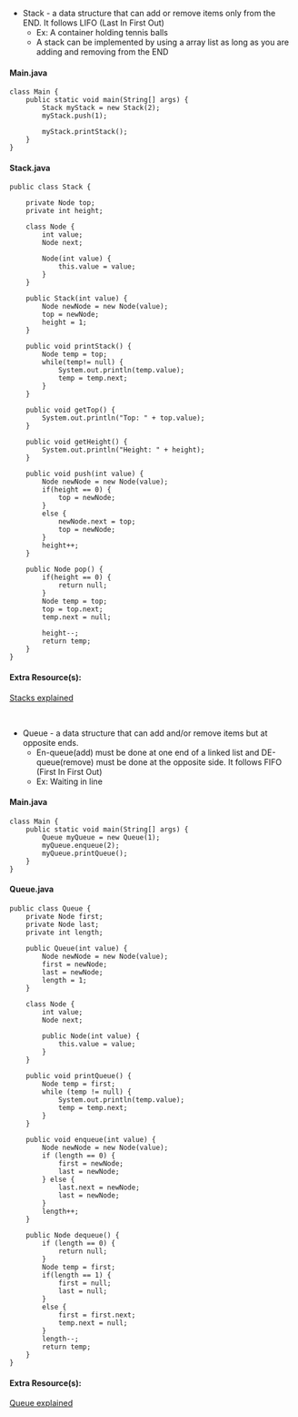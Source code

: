 * Stack - a data structure that can add or remove items only from the END. It follows LIFO (Last In First Out)
   - Ex: A  container holding tennis balls
   - A stack can be implemented by using a array list as long as you are adding and removing from the END

#### Main.java
```
class Main {
    public static void main(String[] args) {
        Stack myStack = new Stack(2);
        myStack.push(1);

        myStack.printStack();
    }
}
```

#### Stack.java
```
public class Stack {

    private Node top;
    private int height;

    class Node {
        int value;
        Node next;

        Node(int value) {
            this.value = value;
        }
    }

    public Stack(int value) {
        Node newNode = new Node(value);
        top = newNode;
        height = 1;
    }

    public void printStack() {
        Node temp = top;
        while(temp!= null) {
            System.out.println(temp.value);
            temp = temp.next;
        }
    }

    public void getTop() {
        System.out.println("Top: " + top.value);
    }

    public void getHeight() {
        System.out.println("Height: " + height);
    }

    public void push(int value) {
        Node newNode = new Node(value);
        if(height == 0) {
            top = newNode;
        }
        else {
            newNode.next = top;
            top = newNode;
        }
        height++;
    }

    public Node pop() {
        if(height == 0) {
            return null;
        }
        Node temp = top;
        top = top.next;
        temp.next = null;

        height--;
        return temp;
    }
}
```

#### Extra Resource(s):
[Stacks explained](https://www.geeksforgeeks.org/stack-data-structure/)

&nbsp;
&nbsp;

* Queue -  a data structure that can add and/or remove items but at opposite ends. 
   - En-queue(add) must be done at one end of a linked list and DE-queue(remove) must be done at the opposite side. It follows FIFO (First In First Out)
   - Ex: Waiting in line

#### Main.java
```
class Main {
    public static void main(String[] args) {
        Queue myQueue = new Queue(1);
        myQueue.enqueue(2);
        myQueue.printQueue();
    }
}
```

#### Queue.java
```
public class Queue {
    private Node first;
    private Node last;
    private int length;

    public Queue(int value) {
        Node newNode = new Node(value);
        first = newNode;
        last = newNode;
        length = 1;
    }

    class Node {
        int value;
        Node next;

        public Node(int value) {
            this.value = value;
        }
    }

    public void printQueue() {
        Node temp = first;
        while (temp != null) {
            System.out.println(temp.value);
            temp = temp.next;
        }
    }

    public void enqueue(int value) {
        Node newNode = new Node(value);
        if (length == 0) {
            first = newNode;
            last = newNode;
        } else {
            last.next = newNode;
            last = newNode;
        }
        length++;
    }

    public Node dequeue() {
        if (length == 0) {
            return null;
        }
        Node temp = first;
        if(length == 1) {
            first = null;
            last = null;
        }
        else {
            first = first.next;
            temp.next = null;
        }
        length--;
        return temp;
    }
}
```
#### Extra Resource(s):
[Queue explained](https://www.geeksforgeeks.org/queue-data-structure/)
